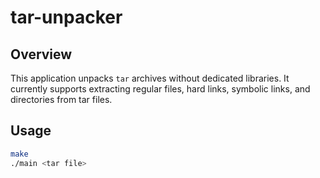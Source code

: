 # tar-unpacker

## Overview

This application unpacks `tar` archives without dedicated libraries. It currently supports extracting regular files, hard links, symbolic links, and directories from tar files.

## Usage

```sh
make
./main <tar file>
```
